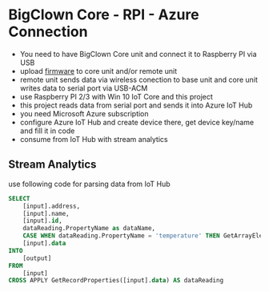 # BigClown Core - RPI - Azure Connection
- You need to have BigClown Core unit and connect it to Raspberry PI via USB
- upload [firmware](https://github.com/bigclownlabs/bcp-wireless-circus/releases/tag/v1.0.0)  to core unit and/or remote unit
- remote unit sends data via wireless conection to base unit and core unit writes data to serial port via USB-ACM
- use Raspberry PI 2/3 with Win 10 IoT Core and this project
- this project reads data from serial port and sends it into Azure IoT Hub
- you need Microsoft Azure subscription
- configure Azure IoT Hub and create device there, get device key/name and fill it in code
- consume from IoT Hub with stream analytics

## Stream Analytics
use following code for parsing data from IoT Hub
```sql
SELECT
    [input].address,
    [input].name,
    [input].id,
    dataReading.PropertyName as dataName,
    CASE WHEN dataReading.PropertyName = 'temperature' THEN GetArrayElement(dataReading.PropertyValue, 0) ELSE dataReading.PropertyValue END as dataValue,     
    [input].data
INTO
    [output]
FROM
    [input]
CROSS APPLY GetRecordProperties([input].data) AS dataReading
```
